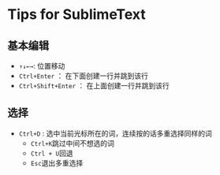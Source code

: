 # Tips for SublimeText


## 基本编辑
- `↑↓←→`: 位置移动
- `Ctrl+Enter` ： 在下面创建一行并跳到该行
- `Ctrl+Shift+Enter` ： 在上面创建一行并跳到该行

## 选择
- `Ctrl+D` : 选中当前光标所在的词，连续按的话多重选择同样的词
  - `Ctrl+K`跳过中间不想选的词
  - `Ctrl + U`回退
  - `Esc`退出多重选择

